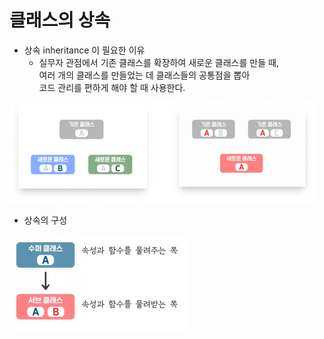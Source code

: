 # 클래스의 상속

- 상속 inheritance 이 필요한 이유
    - 실무자 관점에서 기존 클래스를 확장하여 새로운 클래스를 만들 때,<br>
    여러 개의 클래스를 만들었는 데 클래스들의 공통점을 뽑아<br>
    코드 관리를 편하게 해야 할 때 사용한다.

![상속](./img/09%20상속.PNG)

- 상속의 구성

![상속의 구성](./img/상속의%20구성.PNG)



